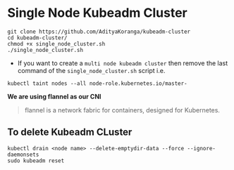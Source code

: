 # Single Node Kubeadm Cluster

```
git clone https://github.com/AdityaKoranga/kubeadm-cluster
cd kubeadm-cluster/
chmod +x single_node_cluster.sh
./single_node_cluster.sh
```

* If you want to create a `multi node kubeadm cluster` then remove the last command of the `single_node_cluster.sh` script i.e.

```
kubectl taint nodes --all node-role.kubernetes.io/master-
```

**We are using flannel as our CNI**

> flannel is a network fabric for containers, designed for Kubernetes.

## To delete Kubeadm CLuster

```
kubectl drain <node name> --delete-emptydir-data --force --ignore-daemonsets
sudo kubeadm reset
```

